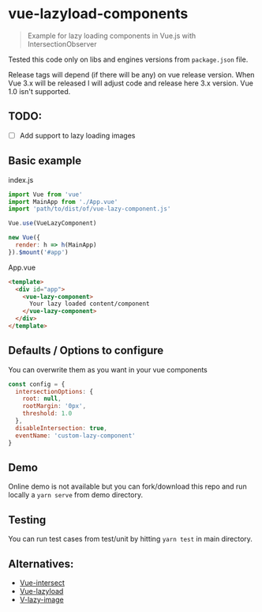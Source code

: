# vue-lazyload-components

> Example for lazy loading components in Vue.js with IntersectionObserver

Tested this code only on libs and engines versions from `package.json` file.

Release tags will depend (if there will be any) on vue release version. When Vue 3.x will be released I will adjust code and release here 3.x version. Vue 1.0 isn't supported.

## TODO:
- [ ] Add support to lazy loading images

## Basic example
index.js
```js
import Vue from 'vue'
import MainApp from './App.vue'
import 'path/to/dist/of/vue-lazy-component.js'

Vue.use(VueLazyComponent)

new Vue({
  render: h => h(MainApp)
}).$mount('#app')

```

App.vue
```html
<template>
  <div id="app">
    <vue-lazy-component>
      Your lazy loaded content/component
    </vue-lazy-component>
  </div>
</template>
```

## Defaults / Options to configure
You can overwrite them as you want in your vue components
```js
const config = {
  intersectionOptions: {
    root: null,
    rootMargin: '0px',
    threshold: 1.0
  },
  disableIntersection: true,
  eventName: 'custom-lazy-component'
}
```

## Demo
Online demo is not available but you can fork/download this repo and run locally a `yarn serve` from demo directory. 

## Testing
You can run test cases from test/unit by hitting `yarn test` in main directory.

## Alternatives:
- [Vue-intersect](https://github.com/heavyy/vue-intersect)
- [Vue-lazyload](https://github.com/hilongjw/vue-lazyload)
- [V-lazy-image](https://github.com/alexjoverm/v-lazy-image)
